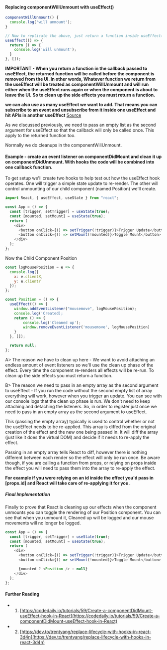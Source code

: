 #### Replacing componentWillUnmount with useEffect()

```js
componentWillUnmount() {
  console.log('will unmount');
}

// Now to replicate the above, just return a function inside useEffect() which will do the same job that I amd doing inside componentWillUnmount
useEffect(() => {
  return () => {
    console.log('will unmount');
  }
}, []);
```

**IMPORTANT - When you return a function in the callback passed to useEffect, the returned function will be called before the component is removed from the UI. In other words, Whatever function we return from the useEffect will be treated as componentWillUnmount and will run either when the useEffect runs again or when the component is about to leave the UI.**
**So to clean up the side effects you must return a function.**

**we can also use as many useEffect we want to add. That means you can subscribe to an event and unsubscribe from it inside one useEffect and hit APIs in another useEffect**
[Source](https://medium.com/recraftrelic/usestate-and-useeffect-explained-cdb5dc252baf)

As we discussed previously, we need to pass an empty list as the second argument for useEffect so that the callback will only be called once. This apply to the returned function too.

Normally we do cleanups in the componentWillUnmount.

#### Example - create an event listener on componentDidMount and clean it up on componentDidUnmount. With hooks the code will be combined into one callback function.

To get setup we'll create two hooks to help test out how the useEffect hook operates. One will trigger a simple state update to re-render. The other will control unmounting of our child component (named Position) we'll create.

```js
import React, { useEffect, useState } from "react";

const App = () => {
  const [trigger, setTrigger] = useState(true);
  const [mounted, setMount] = useState(true);
  return (
    <div>
      <button onClick={() => setTrigger(!trigger)}>Trigger Update</button>
      <button onClick={() => setMount(!mounted)}>Toggle Mount</button>
    </div>
  );
};
```

Now the Child Component Position

```js
const logMousePosition = e => {
  console.log({
    x: e.clientX,
    y: e.clientY
  });
};

const Position = () => {
  useEffect(() => {
    window.addEventListener("mousemove", logMousePosition);
    console.log('Created);
    return () => {
        console.log('Cleaned up');
        window.removeEventListener('mousemove', logMousePosition)
    }
  }, []);

  return null;
};
```

A> The reason we have to clean up here - We want to avoid attaching an endless amount of event listeners so we'll use the clean up phase of the effect. Every time the component re-renders all effects will be re-run. To clean up the side effects you must return a function.

B> The reason we need to pass in an empty array as the second argument to useEffect - If you run the code without the second empty list of array everything will work, however when you trigger an update. You can see with our console logs that the clean up phase is run. We don't need to keep attaching and detaching the listeners.
So, in order to register just once we need to pass in an empty array as the second argument to useEffect.

This (passing the empty array) typically is used to control whether or not the useEffect needs to be re-applied. This array is diffed from the original creation of the effect and the new one being passed in. It will diff the array (just like it does the virtual DOM) and decide if it needs to re-apply the effect.

Passing in an empty array tells React to diff, however there is nothing different between each render so the effect will only be run once. Be aware though, if you are calling a function from props, or relying on props inside the effect you will need to pass them into the array to re-apply the effect.

**For example if you were relying on an id inside the effect you'd pass in [props.id] and React will take care of re-applying it for you.**

##### Final Implementation

Finally to prove that React is cleaning up our effects when the component unmounts you can toggle the rendering of our Position component. You can see that when you unmount it, Cleaned up will be logged and our mouse movements will no longer be logged.

```js
const App = () => {
  const [trigger, setTrigger] = useState(true);
  const [mounted, setMount] = useState(true);
  return (
    <div>
      <button onClick={() => setTrigger(!trigger)}>Trigger Update</button>
      <button onClick={() => setMount(!mounted)}>Toggle Mount</button>

      {mounted ? <Position /> : null}
    </div>
  );
};
```

#### Further Reading

- 1.  [https://codedaily.io/tutorials/59/Create-a-componentDidMount-useEffect-hook-in-React](https://codedaily.io/tutorials/59/Create-a-componentDidMount-useEffect-hook-in-React)
- 2. [https://dev.to/trentyang/replace-lifecycle-with-hooks-in-react-3d4n](https://dev.to/trentyang/replace-lifecycle-with-hooks-in-react-3d4n)
